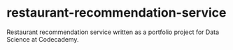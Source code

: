 # restaurant-recommendation-service
Restaurant recommendation service written as a portfolio project for Data Science at Codecademy.
